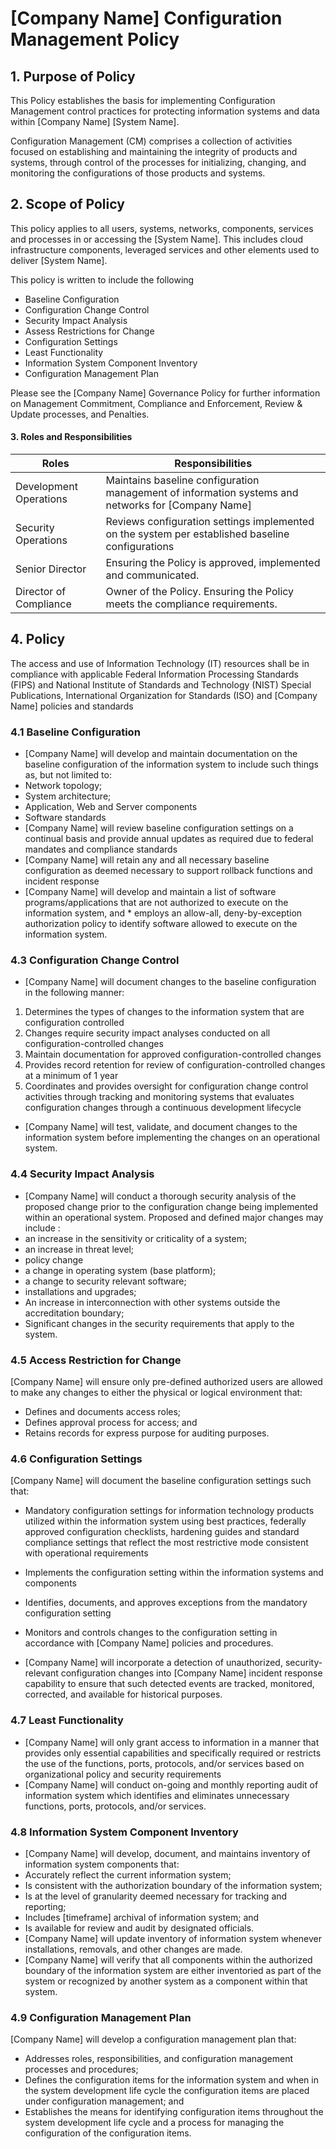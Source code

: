 # [Company Name] Configuration Management Policy

## 1. Purpose of Policy
This Policy establishes the basis for implementing Configuration Management control practices for protecting information systems and data within [Company Name] [System Name].

Configuration Management (CM) comprises a collection of activities focused on establishing and maintaining the integrity of products and systems, through control of the processes for initializing, changing, and monitoring the configurations of those products and systems.  

## 2. Scope of Policy
This policy applies to all users, systems, networks, components, services and processes in or accessing the [System Name]. This includes cloud infrastructure components, leveraged services and other elements used to deliver [System Name].

This policy is written to include the following
* Baseline Configuration
* Configuration Change Control
* Security Impact Analysis
* Assess Restrictions for Change
* Configuration Settings
* Least Functionality
* Information System Component Inventory
* Configuration Management Plan

Please see the [Company Name] Governance Policy for further information on Management Commitment, Compliance and Enforcement, Review & Update processes, and Penalties.

#### 3. Roles and Responsibilities
|Roles                 | Responsibilities                                                                        |
|----------------------|-----------------------------------------------------------------------------------------|
|Development Operations| Maintains baseline configuration management of information systems and networks for [Company Name] |
|Security Operations   | Reviews configuration settings implemented on the system per established baseline configurations|
|Senior Director       | Ensuring the Policy is approved, implemented and communicated.|
|Director of Compliance| Owner of the Policy. Ensuring the Policy meets the compliance requirements.|

## 4. Policy
The access and use of Information Technology (IT) resources shall be in compliance with applicable Federal Information Processing Standards (FIPS) and National Institute of Standards and Technology (NIST) Special Publications, International Organization for Standards (ISO) and [Company Name] policies and standards

### 4.1 Baseline Configuration
* [Company Name] will develop and maintain documentation on the baseline configuration of the information system to include such things as, but not limited to:
 * Network topology;
 * System architecture;
 * Application, Web and Server components
 * Software standards
* [Company Name] will review baseline configuration settings on a continual basis and provide annual updates as required due to federal mandates and compliance standards
* [Company Name] will retain any and all necessary baseline configuration as deemed necessary to support rollback functions and incident response
* [Company Name] will develop and maintain a list of software programs/applications that are not authorized to execute on the information system, and * employs an allow-all, deny-by-exception authorization policy to identify software allowed to execute on the information system.

### 4.3 Configuration Change Control
* [Company Name] will document changes to the baseline configuration in the following manner:
 1. Determines the types of changes to the information system that are configuration controlled
 2. Changes require security impact analyses conducted on all configuration-controlled changes
 3. Maintain documentation for approved configuration-controlled changes
 4. Provides record retention for review of configuration-controlled changes at a minimum of 1 year
 5. Coordinates and provides oversight for configuration change control activities through tracking and monitoring systems that evaluates configuration changes  through a continuous development lifecycle
* [Company Name] will test, validate, and document changes to the information system before implementing the changes on an operational system.

### 4.4 Security Impact Analysis
* [Company Name] will conduct a thorough security analysis of the proposed change prior to the configuration change being implemented within an operational system. Proposed and defined major changes may include :
 * an increase in the sensitivity or criticality of a system;
 * an increase in threat level;
 * policy change
 * a change in operating system (base platform);
 * a change to security relevant software;
 * installations and upgrades;
 * An increase in interconnection with other systems outside the accreditation boundary;
 * Significant changes in the security requirements that apply to the system.

### 4.5 Access Restriction for Change
[Company Name] will ensure only pre-defined authorized users are allowed to make any changes to either the physical or logical environment that:
* Defines and documents access roles;
* Defines approval process for access; and
* Retains records for express purpose for auditing purposes.

### 4.6 Configuration Settings
[Company Name] will document the baseline configuration settings such that:
* Mandatory configuration settings for information technology products utilized within the information system using best practices, federally approved configuration checklists,  hardening guides and standard compliance settings that reflect the most restrictive mode consistent with operational requirements
* Implements the configuration setting within the information systems and components
* Identifies, documents, and approves exceptions from the mandatory configuration setting
* Monitors and controls changes to the configuration setting in accordance with [Company Name] policies and procedures.

* [Company Name] will incorporate a detection of unauthorized, security-relevant configuration changes into [Company Name] incident response capability to ensure that such detected events are tracked, monitored, corrected, and available for historical purposes.

### 4.7 Least Functionality
*  [Company Name] will only grant access to information in a manner that provides only essential capabilities and specifically required  or restricts the use of the functions, ports, protocols, and/or services based on organizational policy and security requirements
* [Company Name] will conduct on-going and monthly reporting audit of information system which identifies and eliminates unnecessary functions, ports, protocols, and/or services.  

### 4.8 Information System Component Inventory
* [Company Name] will develop, document, and maintains inventory of information system components that:
 * Accurately reflect the current information system;
 * Is consistent with the authorization boundary of the information system;
 * Is at the level of granularity deemed necessary for tracking and reporting;
 * Includes [timeframe] archival of information system; and
 * Is available for review and audit by designated officials.
* [Company Name] will update inventory of information system whenever installations, removals, and other changes are made.
* [Company Name] will verify that all components within the authorized boundary of the information system are either inventoried as part of the system or recognized by another system as a component within that system.

### 4.9 Configuration Management Plan
[Company Name] will develop a configuration management plan that:
* Addresses roles, responsibilities, and configuration management processes and procedures;
* Defines the configuration items for the information system and when in the system development life cycle the configuration items are placed under configuration management; and
* Establishes the means for identifying configuration items throughout the system development life cycle and a process for managing the configuration of the configuration items.
